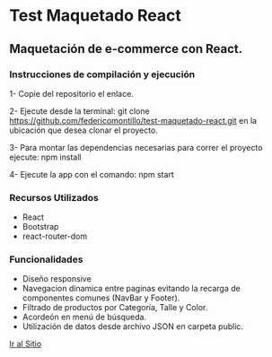 # Test Maquetado React

## Maquetación de e-commerce con React.

### Instrucciones de compilación y ejecución

1- Copie del repositorio el enlace.

2- Ejecute desde la terminal:  git clone https://github.com/federicomontillo/test-maquetado-react.git en la ubicación que desea clonar el proyecto.

3- Para montar las dependencias necesarias para correr el proyecto ejecute: npm install

4- Ejecute la app con el comando: npm start

### Recursos Utilizados

- React
- Bootstrap
- react-router-dom

### Funcionalidades

- Diseño responsive
- Navegacion dinamica entre paginas evitando la recarga de componentes comunes (NavBar y Footer).
- Filtrado de productos por Categoría, Talle y Color.
- Acordeón en menú de búsqueda.
- Utilización de datos desde archivo JSON en carpeta public.

[Ir al Sitio](https://angry-archimedes-ef3736.netlify.app/)

